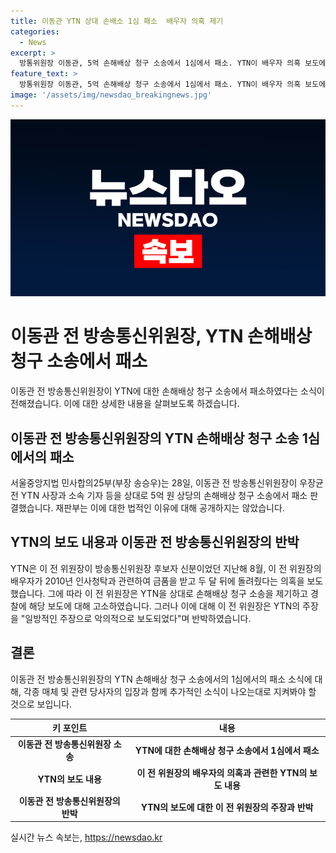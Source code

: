 ```yaml
---
title: 이동관 YTN 상대 손배소 1심 패소  배우자 의혹 제기
categories:
  - News
excerpt: >
  방통위원장 이동관, 5억 손해배상 청구 소송에서 1심에서 패소. YTN이 배우자 의혹 보도에 대한 소송에서 이기고, 이를 악의적인 보도로 주장한 이동관 전 방송통신위원장은 사법적 패배를 맞았다. 요양부는 선고이유를 밝히지 않았으며, YTN은 이 전 위원장의 배우자가 금품을 받고 돌려준 의혹을 보도했다. 이에 대해 이 전 위원장은 YTN 관계자를 고소하고 손해배상 청구 소송을 진행했다.
feature_text: >
  방통위원장 이동관, 5억 손해배상 청구 소송에서 1심에서 패소. YTN이 배우자 의혹 보도에 대한 소송에서 이기고, 이를 악의적인 보도로 주장한 이동관 전 방송통신위원장은 사법적 패배를 맞았다. 요양부는 선고이유를 밝히지 않았으며, YTN은 이 전 위원장의 배우자가 금품을 받고 돌려준 의혹을 보도했다. 이에 대해 이 전 위원장은 YTN 관계자를 고소하고 손해배상 청구 소송을 진행했다.
image: '/assets/img/newsdao_breakingnews.jpg'
---
```


<p><img src="/assets/img/newsdao_breakingnews.jpg" alt="implanttips 속보" /></p>

<h1 data-ke-size="size26">이동관 전 방송통신위원장, YTN 손해배상 청구 소송에서 패소</h1>

<p data-ke-size="size16">이동관 전 방송통신위원장이 YTN에 대한 손해배상 청구 소송에서 패소하였다는 소식이 전해졌습니다. 이에 대한 상세한 내용을 살펴보도록 하겠습니다.</p>

<h2 data-ke-size="size24">이동관 전 방송통신위원장의 YTN 손해배상 청구 소송 1심에서의 패소</h2>

<p data-ke-size="size16">서울중앙지법 민사합의25부(부장 송승우)는 28일, 이동관 전 방송통신위원장이 우장균 전 YTN 사장과 소속 기자 등을 상대로 5억 원 상당의 손해배상 청구 소송에서 패소 판결했습니다. 재판부는 이에 대한 법적인 이유에 대해 공개하지는 않았습니다.</p>

<h2 data-ke-size="size24">YTN의 보도 내용과 이동관 전 방송통신위원장의 반박</h2>

<p data-ke-size="size16">YTN은 이 전 위원장이 방송통신위원장 후보자 신분이었던 지난해 8월, 이 전 위원장의 배우자가 2010년 인사청탁과 관련하여 금품을 받고 두 달 뒤에 돌려줬다는 의혹을 보도했습니다. 그에 따라 이 전 위원장은 YTN을 상대로 손해배상 청구 소송을 제기하고 경찰에 해당 보도에 대해 고소하였습니다. 그러나 이에 대해 이 전 위원장은 YTN의 주장을 "일방적인 주장으로 악의적으로 보도되었다"며 반박하였습니다.</p>

<h2 data-ke-size="size24">결론</h2>

<p data-ke-size="size16">이동관 전 방송통신위원장의 YTN 손해배상 청구 소송에서의 1심에서의 패소 소식에 대해, 각종 매체 및 관련 당사자의 입장과 함께 추가적인 소식이 나오는대로 지켜봐야 할 것으로 보입니다.</p>

<table>
  <thead>
    <tr>
      <th style="text-align: center;">키 포인트</th>
      <th style="text-align: center;">내용</th>
    </tr>
  </thead>
  <tbody>
    <tr>
      <td style="text-align: center; height: 17px;"><b>이동관 전 방송통신위원장 소송</b></td>
      <td style="text-align: center; height: 17px;"><b>YTN에 대한 손해배상 청구 소송에서 1심에서 패소</b></td>
    </tr>
    <tr>
      <td style="text-align: center; height: 17px;"><b>YTN의 보도 내용</b></td>
      <td style="text-align: center; height: 17px;"><b>이 전 위원장의 배우자의 의혹과 관련한 YTN의 보도 내용</b></td>
    </tr>
    <tr>
      <td style="text-align: center; height: 17px;"><b>이동관 전 방송통신위원장의 반박</b></td>
      <td style="text-align: center; height: 17px;"><b>YTN의 보도에 대한 이 전 위원장의 주장과 반박</b></td>
    </tr>
  </tbody>
</table>
실시간 뉴스 속보는, <a href="https://newsdao.kr" rel="dofollow">https://newsdao.kr</a>


